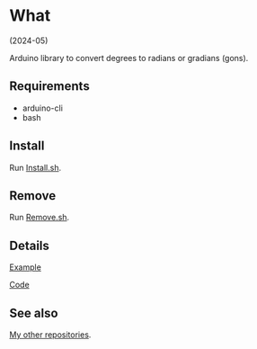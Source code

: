 # What

(2024-05)

Arduino library to convert degrees to radians or gradians (gons).


## Requirements

  * arduino-cli
  * bash


## Install

Run [Install.sh](Install.sh).


## Remove

Run [Remove.sh](Remove.sh).


## Details


[Example](examples/me_ConvertUnits_Angle/me_ConvertUnits_Angle.ino)

[Code](src/me_ConvertUnits_Angle.cpp)


## See also

[My other repositories](https://github.com/martin-eden/contents).

